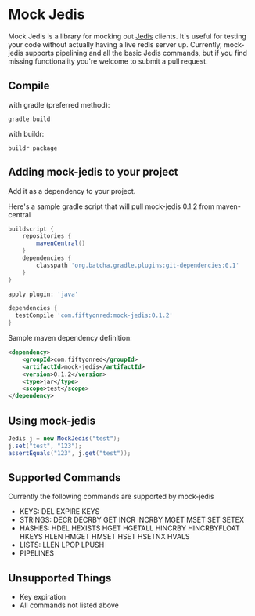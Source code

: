 # Mock Jedis

Mock Jedis is a library for mocking out [Jedis](https://github.com/xetorthio/jedis) clients.
It's useful for testing your code without actually having a live redis server up.
Currently, mock-jedis supports pipelining and all the basic Jedis commands, but if you find missing 
functionality you're welcome to submit a pull request.

## Compile
with gradle (preferred method):
```shell
gradle build
```
with buildr:
```shell
buildr package
```

## Adding mock-jedis to your project

Add it as a dependency to your project.

Here's a sample gradle script that will pull mock-jedis 0.1.2 from maven-central
```gradle
buildscript {
    repositories {
        mavenCentral()
    }
    dependencies {
        classpath 'org.batcha.gradle.plugins:git-dependencies:0.1'
    }
}

apply plugin: 'java'

dependencies {
  testCompile 'com.fiftyonred:mock-jedis:0.1.2'
}
```

Sample maven dependency definition:
```xml
<dependency>
    <groupId>com.fiftyonred</groupId>
    <artifactId>mock-jedis</artifactId>
    <version>0.1.2</version>
    <type>jar</type>
    <scope>test</scope>
</dependency>
```

## Using mock-jedis
```java
Jedis j = new MockJedis("test");
j.set("test", "123");
assertEquals("123", j.get("test"));
```

## Supported Commands
Currently the following commands are supported by mock-jedis
 - KEYS: DEL EXPIRE KEYS
 - STRINGS: DECR DECRBY GET INCR INCRBY MGET MSET SET SETEX
 - HASHES: HDEL HEXISTS HGET HGETALL HINCRBY HINCRBYFLOAT HKEYS HLEN HMGET HMSET HSET HSETNX HVALS
 - LISTS: LLEN LPOP LPUSH
 - PIPELINES

## Unsupported Things
 - Key expiration
 - All commands not listed above

